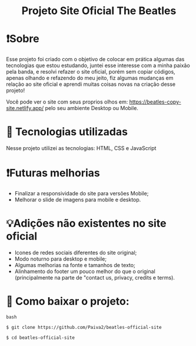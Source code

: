 <h1 align="center"> Projeto Site Oficial The Beatles 

</h1>

# ❗Sobre

Esse projeto foi criado com o objetivo de colocar em prática algumas das tecnologias que estou estudando, juntei esse interesse com a minha paixão pela banda, e resolvi refazer o site oficial, porém sem copiar códigos, apenas olhando e refazendo do meu jeito, fiz algumas mudanças em relação ao site oficial e aprendi muitas coisas novas na criação desse projeto!

Você pode ver o site com seus proprios olhos em: https://beatles-copy-site.netlify.app/ pelo seu ambiente Desktop ou Mobile.


# 🔧 Tecnologias utilizadas

Nesse projeto utilizei as tecnologias: HTML, CSS e JavaScript


# ❗Futuras melhorias

- Finalizar a responsividade do site para versões Mobile;
- Melhorar o slide de imagens para mobile e desktop.

# 💡Adições não existentes no site oficial

- Icones de redes sociais diferentes do site original;
- Modo noturno para desktop e mobile;
- Algumas melhorias na fonte e tamanhos de texto;
- Alinhamento do footer um pouco melhor do que o original (principalmente na parte de "contact us, privacy, credits e terms).

# 📁 Como baixar o projeto:

```
bash

$ git clone https://github.com/Paiva2/beatles-official-site

$ cd beatles-official-site

```
